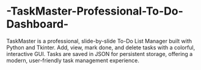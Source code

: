# -TaskMaster-Professional-To-Do-Dashboard-
TaskMaster is a professional, slide-by-slide To-Do List Manager built with Python and Tkinter. Add, view, mark done, and delete tasks with a colorful, interactive GUI. Tasks are saved in JSON for persistent storage, offering a modern, user-friendly task management experience.
